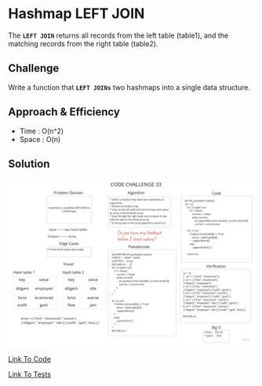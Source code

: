# Hashmap LEFT JOIN

The **`LEFT JOIN`** returns all records from the left table (table1), and the matching records from the right table (table2). 

## Challenge

Write a function that **`LEFT JOINs`** two hashmaps into a single data structure.

## Approach & Efficiency

* Time : O(n^2)
* Space : O(n)

## Solution

![Whiteboard](left_join.jpg)

[Link To Code](hashmap_left_join.py)

[Link To Tests](tests/test_left_join.py)
